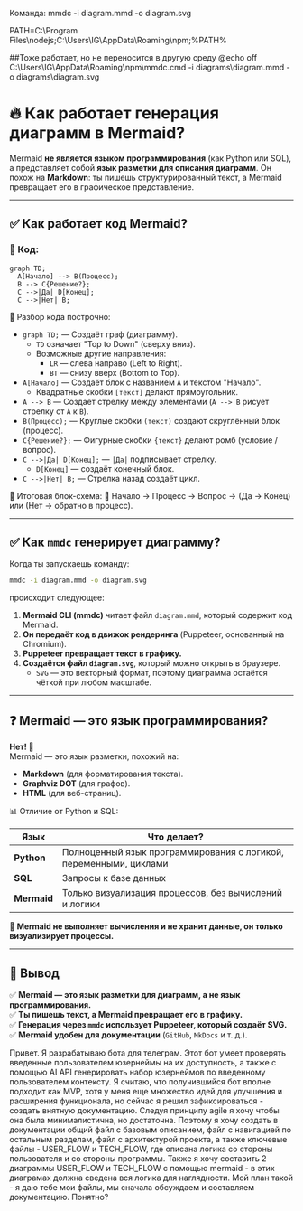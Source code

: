 Команда: 
mmdc -i diagram.mmd -o diagram.svg

PATH=C:\Program Files\nodejs;C:\Users\IG\AppData\Roaming\npm;%PATH%


##Тоже работает, но не переносится в другую среду
@echo off
C:\Users\IG\AppData\Roaming\npm\mmdc.cmd -i diagrams\diagram.mmd -o diagrams\diagram.svg


# 🔥 Как работает генерация диаграмм в Mermaid?

Mermaid **не является языком программирования** (как Python или SQL), а представляет собой **язык разметки для описания диаграмм**. Он похож на **Markdown**: ты пишешь структурированный текст, а Mermaid превращает его в графическое представление.

---

## ✅ Как работает код Mermaid?

### 📌 Код:
```mermaid
graph TD;
  A[Начало] --> B(Процесс);
  B --> C{Решение?};
  C -->|Да| D[Конец];
  C -->|Нет| B;
```

📖 Разбор кода построчно:

- `graph TD;` — Создаёт граф (диаграмму).
  - `TD` означает "Top to Down" (сверху вниз).
  - Возможные другие направления:
    - `LR` — слева направо (Left to Right).
    - `BT` — снизу вверх (Bottom to Top).
- `A[Начало]` — Создаёт блок с названием `A` и текстом "Начало".
  - Квадратные скобки `[текст]` делают прямоугольник.
- `A --> B` — Создаёт стрелку между элементами (`A --> B` рисует стрелку от `A` к `B`).
- `B(Процесс);` — Круглые скобки `(текст)` создают скруглённый блок (процесс).
- `C{Решение?};` — Фигурные скобки `{текст}` делают ромб (условие / вопрос).
- `C -->|Да| D[Конец];` — `|Да|` подписывает стрелку.
  - `D[Конец]` — создаёт конечный блок.
- `C -->|Нет| B;` — Стрелка назад создаёт цикл.

🎯 Итоговая блок-схема:
📌 Начало → Процесс → Вопрос → (Да → Конец) или (Нет → обратно в процесс).

---

## ✅ Как `mmdc` генерирует диаграмму?

Когда ты запускаешь команду:

```sh
mmdc -i diagram.mmd -o diagram.svg
```

происходит следующее:

1. **Mermaid CLI (mmdc)** читает файл `diagram.mmd`, который содержит код Mermaid.
2. **Он передаёт код в движок рендеринга** (Puppeteer, основанный на Chromium).
3. **Puppeteer превращает текст в графику.**
4. **Создаётся файл `diagram.svg`**, который можно открыть в браузере.
   - `SVG` — это векторный формат, поэтому диаграмма остаётся чёткой при любом масштабе.

---

## ❓ Mermaid — это язык программирования?

**Нет! 🚀**  
Mermaid — это язык разметки, похожий на:

- **Markdown** (для форматирования текста).
- **Graphviz DOT** (для графов).
- **HTML** (для веб-страниц).

📊 Отличие от Python и SQL:

| Язык   | Что делает? |
|--------|------------|
| **Python** | Полноценный язык программирования с логикой, переменными, циклами |
| **SQL** | Запросы к базе данных |
| **Mermaid** | Только визуализация процессов, без вычислений и логики |

📌 **Mermaid не выполняет вычисления и не хранит данные, он только визуализирует процессы.**

---

## 🚀 Вывод

✅ **Mermaid — это язык разметки для диаграмм, а не язык программирования.**  
✅ **Ты пишешь текст, а Mermaid превращает его в графику.**  
✅ **Генерация через `mmdc` использует Puppeteer, который создаёт SVG.**  
✅ **Mermaid удобен для документации** (`GitHub`, `MkDocs` и т. д.).  





Привет. Я разрабатываю бота для телеграм. Этот бот умеет проверять введенные пользователем юзернеймы на их доступность, а также с помощью AI API генерировать набор
юзернеймов по введенному пользователем контексту. Я считаю, что получившийся бот вполне подходит как MVP, хотя у меня еще множество идей для улучшения и расширения функционала, 
но сейчас я решил зафиксироваться - создать внятную документацию. Следуя принципу agile я хочу чтобы она была минималистична, но достаточна. 
Поэтому я хочу создать в документации общий файл с базовым описанием, файл с навигацией по остальным разделам, файл с архитектурой проекта, 
а также ключевые файлы - USER_FLOW и TECH_FLOW, где описана логика со стороны пользователя и со стороны программы. 
Также я хочу составить  2 диаграммы USER_FLOW и TECH_FLOW с помощью mermaid - в этих диаграмах должна сведена вся логика для наглядности. 
Мой план такой - я даю тебе мои файлы, мы сначала обсуждаем и составляем документацию. Понятно?


